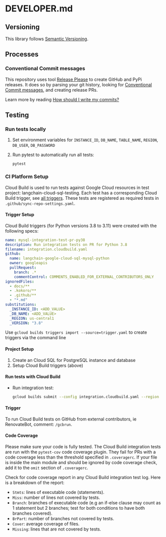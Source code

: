 # DEVELOPER.md

## Versioning

This library follows [Semantic Versioning](http://semver.org/).

## Processes

### Conventional Commit messages

This repository uses tool [Release Please](https://github.com/googleapis/release-please) to create GitHub and PyPi releases. It does so by parsing your
git history, looking for [Conventional Commit messages](https://www.conventionalcommits.org/),
and creating release PRs.

Learn more by reading [How should I write my commits?](https://github.com/googleapis/release-please?tab=readme-ov-file#how-should-i-write-my-commits)

## Testing

### Run tests locally

1. Set environment variables for `INSTANCE_ID`, `DB_NAME`, `TABLE_NAME`, `REGION`, `DB_USER`, `DB_PASSWORD`

1. Run pytest to automatically run all tests:

    ```bash
    pytest
    ```

### CI Platform Setup

Cloud Build is used to run tests against Google Cloud resources in test project: langchain-cloud-sql-testing.
Each test has a corresponding Cloud Build trigger, see [all triggers][triggers].
These tests are registered as required tests in `.github/sync-repo-settings.yaml`.

#### Trigger Setup

Cloud Build triggers (for Python versions 3.8 to 3.11) were created with the following specs:

```YAML
name: mysql-integration-test-pr-py38
description: Run integration tests on PR for Python 3.8
filename: integration.cloudbuild.yaml
github:
  name: langchain-google-cloud-sql-mysql-python
  owner: googleapis
  pullRequest:
    branch: .*
    commentControl: COMMENTS_ENABLED_FOR_EXTERNAL_CONTRIBUTORS_ONLY
ignoredFiles:
  - docs/**
  - .kokoro/**
  - .github/**
  - "*.md"
substitutions:
  _INSTANCE_ID: <ADD_VALUE>
  _DB_NAME: <ADD_VALUE>
  _REGION: us-central1
  _VERSION: "3.8"
```

Use `gcloud builds triggers import --source=trigger.yaml` to create triggers via the command line

#### Project Setup

1. Create an Cloud SQL for PostgreSQL instance and database
1. Setup Cloud Build triggers (above)

#### Run tests with Cloud Build

* Run integration test:

    ```bash
    gcloud builds submit --config integration.cloudbuild.yaml --region us-central1 --substitutions=_INSTANCE_ID=$INSTANCE_ID,_DB_NAME=$DB_NAME,_REGION=$REGION
    ```

#### Trigger

To run Cloud Build tests on GitHub from external contributors, ie RenovateBot, comment: `/gcbrun`.


#### Code Coverage
Please make sure your code is fully tested. The Cloud Build integration tests are run with the `pytest-cov` code coverage plugin. They fail for PRs with a code coverage less than the threshold specified in `.coveragerc`.  If your file is inside the main module and should be ignored by code coverage check, add it to the `omit` section of `.coveragerc`.

Check for code coverage report in any Cloud Build integration test log. 
Here is a breakdown of the report:
- `Stmts`:  lines of executable code (statements).
- `Miss`: number of lines not covered by tests.
- `Branch`: branches of executable code (e.g an if-else clause may count as 1 statement but 2 branches; test for both conditions to have both branches covered).
- `BrPart`: number of branches not covered by tests.
- `Cover`: average coverage of files.
- `Missing`: lines that are not covered by tests.


[triggers]: https://console.cloud.google.com/cloud-build/triggers?e=13802955&project=langchain-cloud-sql-testing
